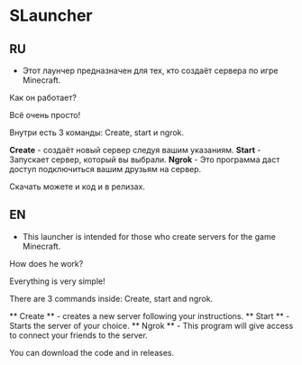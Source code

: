 # SLauncher
## RU
- Этот лаунчер предназначен для тех, кто создаёт сервера по игре Minecraft.

Как он работает?

Всё очень просто!

Внутри есть 3 команды:
Create, start и ngrok.

**Create** - создаёт новый сервер следуя вашим указаниям.
**Start** - Запускает сервер, который вы выбрали.
**Ngrok** - Это программа даст доступ подключиться вашим друзьям на сервер.

Скачать можете и код и в релизах.

## EN
- This launcher is intended for those who create servers for the game Minecraft.

How does he work?

Everything is very simple!

There are 3 commands inside:
Create, start and ngrok.

** Create ** - creates a new server following your instructions.
** Start ** - Starts the server of your choice.
** Ngrok ** - This program will give access to connect your friends to the server.

You can download the code and in releases.
